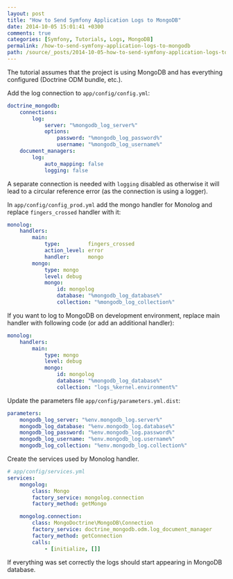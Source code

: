 ```yaml
---
layout: post
title: "How to Send Symfony Application Logs to MongoDB"
date: 2014-10-05 15:01:41 +0300
comments: true
categories: [Symfony, Tutorials, Logs, MongoDB]
permalink: /how-to-send-symfony-application-logs-to-mongodb
path: /source/_posts/2014-10-05-how-to-send-symfony-application-logs-to-mongodb.markdown
---
```


The tutorial assumes that the project is using MongoDB and has everything configured (Doctrine ODM bundle, etc.).

Add the log connection to `app/config/config.yml`:

```yaml
doctrine_mongodb:
    connections:
        log:
            server: "%mongodb_log_server%"
            options:
                password: "%mongodb_log_password%"
                username: "%mongodb_log_username%"
    document_managers:
        log:
            auto_mapping: false
            logging: false
```

A separate connection is needed with `logging` disabled as otherwise it will lead to a circular reference error (as the connection is using a logger).

In `app/config/config_prod.yml` add the mongo handler for Monolog and replace `fingers_crossed` handler with it:

```yaml
monolog:
    handlers:
        main:
            type:         fingers_crossed
            action_level: error
            handler:      mongo
        mongo:
            type: mongo
            level: debug
            mongo:
                id: mongolog
                database: "%mongodb_log_database%"
                collection: "%mongodb_log_collection%"
```

If you want to log to MongoDB on development environment, replace main handler with following code (or add an additional handler):

```yaml
monolog:
    handlers:
        main:
            type: mongo
            level: debug
            mongo:
                id: mongolog
                database: "%mongodb_log_database%"
                collection: "logs_%kernel.environment%"
```

Update the parameters file `app/config/parameters.yml.dist`:

```yaml
parameters:
    mongodb_log_server: "%env.mongodb_log.server%"
    mongodb_log_database: "%env.mongodb_log.database%"
    mongodb_log_password: "%env.mongodb_log.password%"
    mongodb_log_username: "%env.mongodb_log.username%"
    mongodb_log_collection: "%env.mongodb_log.collection%"
```

Create the services used by Monolog handler.

```yaml
# app/config/services.yml
services:
    mongolog:
        class: Mongo
        factory_service: mongolog.connection
        factory_method: getMongo

    mongolog.connection:
        class: MongoDoctrine\MongoDB\Connection
        factory_service: doctrine_mongodb.odm.log_document_manager
        factory_method: getConnection
        calls:
            - [initialize, []]
```

If everything was set correctly the logs should start appearing in MongoDB database.

